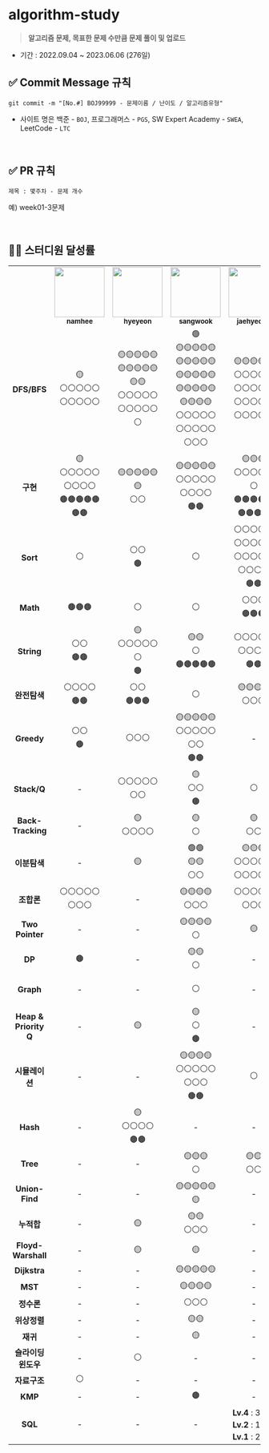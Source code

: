 # algorithm-study

> **알고리즘 문제, 목표한 문제 수만큼 문제 풀이 및 업로드**

- 기간 : 2022.09.04 ~ 2023.06.06 (276일)

## ✅ Commit Message 규칙

```
git commit -m "[No.#] BOJ99999 - 문제이름 / 난이도 / 알고리즘유형"
```

- 사이트 명은 백준 - `BOJ`, 프로그래머스 - `PGS`, SW Expert Academy - `SWEA`, LeetCode - `LTC`

<br/>

## ✅ PR 규칙

```
제목 : 몇주차 - 문제 개수
```

예) week01-3문제

<br/>

## 👨‍💻 스터디원 달성률

<table>
  <tr>
    <td></td>   
    <td align="center">
      <a href="https://github.com/nhee0410">
      <img src="https://avatars.githubusercontent.com/u/49919262?v=4?s=100" width="100px;" alt="">
      <br>
      <a href="https://github.com/nhee0410"><sub><b>namhee</b>
    </td>    
    <td align="center">
      <a href="https://github.com/henginthere">
      <img src="https://avatars.githubusercontent.com/henginthere" width="100px;" alt="">
      <br>
      <a href="https://github.com/henginthere"><sub><b>hyeyeon</b>
    </td>
     <td align="center">
      <a href="https://github.com/jdsaeyqo">
      <img src="https://avatars.githubusercontent.com/jdsaeyqo" width="100px;" alt="">
      <br>
      <a href="https://github.com/jdsaeyqo"><sub><b>sangwook</b>
    </td>       
    <td align="center">
      <a href="https://github.com/forlivd">
      <img src="https://avatars.githubusercontent.com/forlivd" width="100px;" alt="">
      <br>
      <a href="https://github.com/forlivd"><sub><b>jaehyeong</b>
    </td>
    <td align="center">
      <a href="https://github.com/JeongBJ">
      <img src="https://avatars.githubusercontent.com/JeongBJ" width="100px;" alt="">
      <br>
      <a href="https://github.com/JeongBJ"><sub><b>bongjin</b>
    </td>
    <td align="center">
      <a href="https://github.com/SangWoo-Han97">
      <img src="https://avatars.githubusercontent.com/SangWoo-Han97" width="100px;" alt="">
      <br>
      <a href="https://github.com/SangWoo-Han97"><sub><b>sangwoo</b>
    </td>    
  </tr>
  <tr>
    <td align="center"><b>DFS/BFS</b></td> <!-- 6/146 -->
    <td align="center">🟡<br/>⚪⚪⚪⚪⚪<br/>⚪⚪⚪⚪⚪</td>
    <td align="center">🟡🟡🟡🟡🟡<br/>🟡🟡🟡🟡🟡<br/>🟡🟡<br/>⚪⚪⚪⚪⚪<br/>⚪⚪⚪⚪⚪<br/>⚪</td>
    <td align="center">🟢<br/>🟡🟡🟡🟡🟡<br/>🟡🟡🟡🟡🟡<br/>🟡🟡🟡🟡🟡<br/>🟡🟡🟡🟡🟡<br/>🟡🟡🟡🟡<br/>⚪⚪⚪⚪⚪<br/>⚪⚪⚪⚪⚪<br/>⚪⚪⚪</td>        
    <td align="center">🟡🟡🟡🟡🟡<br/>⚪⚪⚪⚪⚪<br/>⚪⚪⚪⚪⚪<br/>⚪⚪⚪⚪⚪<br/>⚪⚪⚪⚪⚪</td>
    <td align="center">🟡🟡🟡🟡🟡<br/>🟡🟡🟡🟡🟡<br/>🟡🟡🟡🟡<br/>⚪⚪⚪⚪⚪<br/>⚪⚪⚪⚪⚪<br/>⚪⚪⚪⚪⚪<br/>⚪⚪⚪⚪⚪<br/>⚪</td>
    <td align="center">🟢🟢<br/>🟡🟡🟡🟡🟡<br/>⚪⚪⚪⚪⚪<br/>⚪⚪</td>
  </tr>
  <tr>
    <td align="center"><b>구현</b></td> <!-- 6/79 -->
    <td align="center">🟡<br/>⚪⚪⚪⚪⚪<br/>⚪⚪⚪⚪<br/>🟤🟤🟤🟤🟤<br/>🟤🟤</td>
    <td align="center">🟡🟡🟡🟡🟡<br/>🟡<br/>⚪⚪</td>
    <td align="center">🟡🟡🟡🟡🟡<br/>⚪⚪⚪⚪⚪<br/>⚪⚪⚪⚪<br/>🟤🟤</td>
    <td align="center">🟡🟡🟡<br/>⚪⚪⚪⚪⚪<br/>⚪<br/>🟤🟤🟤🟤🟤<br/>🟤🟤🟤🟤</td>
    <td align="center">🟤</td>    
    <td align="center">🟢<br/>🟡🟡🟡🟡🟡<br/>🟡🟡🟡🟡🟡<br/>🟡🟡🟡🟡🟡<br/>⚪⚪⚪</td>
  </tr>
  <tr>
    <td align="center"><b>Sort</b></td> <!-- 6/28 -->
    <td align="center">⚪</td>
    <td align="center">⚪⚪<br/>🟤</td>
    <td align="center">⚪</td>        
    <td align="center">⚪⚪⚪⚪⚪<br/>⚪⚪⚪⚪⚪<br/>⚪⚪⚪⚪⚪<br/>⚪⚪⚪⚪<br/>🟤🟤</td>
    <td align="center">⚪</td>          
    <td align="center">🟤</td>
  </tr>  
  <tr>
    <td align="center"><b>Math</b></td> <!-- 6/16 -->
    <td align="center">🟤🟤🟤</td>
    <td align="center">⚪</td>
    <td align="center">⚪</td>        
    <td align="center">⚪⚪⚪</br>🟤🟤🟤</td>
    <td align="center">🟤</td>        
    <td align="center">⚪⚪<br/>🟤🟤</td>
  </tr>     
  <tr>
    <td align="center"><b>String</b></td> <!-- 5/35 -->
    <td align="center">⚪⚪<br/>🟤🟤</td>
    <td align="center">🟡<br/>⚪⚪⚪⚪⚪<br/>⚪<br/>🟤</td>
    <td align="center">🟡🟡<br/>⚪<br/>🟤🟤🟤🟤🟤</td>        
    <td align="center">⚪⚪⚪⚪⚪<br/>⚪⚪⚪⚪<br/>🟤🟤</td>
    <td align="center">-</td>    
    <td align="center">🟡🟡🟡<br/>⚪</td>             
  </tr>          
  <tr>
    <td align="center"><b>완전탐색</b></td> <!-- 5/25 -->
    <td align="center">⚪⚪⚪⚪<br/>🟤🟤</td>
    <td align="center">⚪⚪<br/>🟤🟤🟤</td>
    <td align="center">⚪</td>        
    <td align="center">🟡🟡🟡🟡<br/>⚪⚪⚪</td>
    <td align="center">-</td>                 
    <td align="center">⚪⚪⚪<br/>🟤🟤🟤</td>
  </tr>    
  <tr>
    <td align="center"><b>Greedy</b></td> <!-- 5/35 -->
    <td align="center">⚪⚪<br/>🟤</td>
    <td align="center">⚪⚪⚪</td>
    <td align="center">🟡🟡🟡🟡🟡<br/>⚪⚪⚪⚪⚪<br/>⚪⚪<br/>🟤🟤</td>        
    <td align="center">-</td>
    <td align="center">🟡🟡🟡🟡<br/>⚪⚪⚪⚪⚪<br/>🟤🟤🟤🟤</td>     
    <td align="center">⚪⚪</td>   
  </tr>  
  <tr>
    <td align="center"><b>Stack/Q</b></td> <!-- 5/15 -->
    <td align="center">-</td>
    <td align="center">⚪⚪⚪⚪⚪<br/>⚪⚪</td>
    <td align="center">🟡<br/>⚪⚪<br/>🟤</td>        
    <td align="center">⚪</td>
    <td align="center">⚪</td>    
    <td align="center">⚪<br/>🟤</td>              
  </tr>  
  <tr>
    <td align="center"><b>Back-Tracking</b></td> <!-- 4/14 -->
    <td align="center">-</td>
    <td align="center">🟡<br/>⚪⚪⚪⚪</td>
    <td align="center">🟡<br/>⚪</td>        
    <td align="center">🟡<br/>⚪⚪</td>
    <td align="center">🟡<br/>⚪⚪⚪</td>    
    <td align="center">-</td>    
  </tr>        
  <tr>
    <td align="center"><b>이분탐색</b></td> <!-- 3/20 -->
    <td align="center">-</td>
    <td align="center">🟡</td>
    <td align="center">🟢🟢<br/>🟡🟡<br/>⚪⚪</td>        
    <td align="center">🟡🟡🟡<br/>⚪⚪⚪⚪⚪<br/>⚪⚪⚪⚪⚪</td>
    <td align="center">-</td>
    <td align="center">-</td>    
  </tr> 
  <tr>
    <td align="center"><b>조합론</b></td> <!-- 3/23 -->
    <td align="center">⚪⚪⚪⚪⚪<br/>⚪⚪⚪</td>
    <td align="center">-</td>
    <td align="center">🟡🟡🟡🟡<br/>⚪⚪⚪</td>        
    <td align="center">⚪⚪⚪⚪⚪<br/>⚪⚪⚪</td>
    <td align="center">-</td>
    <td align="center">-</td>    
  </tr>  
  <tr>
    <td align="center"><b>Two Pointer</b></td> <!-- 3/7 -->
    <td align="center">-</td>
    <td align="center">-</td>
    <td align="center">🟡🟡🟡🟡<br/>⚪</td>        
    <td align="center">🟡</td>
    <td align="center">-</td>    
    <td align="center">🟡</td>    
  </tr>        
  <tr>
    <td align="center"><b>DP</b></td> <!-- 3/8 -->
    <td align="center">🟤</td>
    <td align="center">-</td>
    <td align="center">🟡🟡<br/>⚪</td>        
    <td align="center">-</td>
    <td align="center">⚪⚪</td>    
    <td align="center">🟡⚪</td>    
  </tr>  
  <tr>
    <td align="center"><b>Graph</b></td> <!-- 3/5 -->
    <td align="center">-</td>
    <td align="center">-</td>
    <td align="center">⚪</td>        
    <td align="center">-</td>
    <td align="center">🟡</td>    
    <td align="center">🟡🟡<br/>⚪</td>    
  </tr>      
  <tr>
    <td align="center"><b>Heap &<br/>Priority Q</b></td> <!-- 3/5 -->
    <td align="center">-</td>
    <td align="center">🟡</td>
    <td align="center">🟡<br/>⚪<br/>🟤</td>        
    <td align="center">-</td>
    <td align="center">-</td>    
    <td align="center">⚪</td>  
  </tr>  
  <tr>
    <td align="center"><b>시뮬레이션</b></td> <!-- 2/15 -->
    <td align="center">-</td>
    <td align="center">-</td>
    <td align="center">🟡🟡🟡🟡<br/>⚪⚪⚪⚪⚪<br/>⚪⚪⚪<br/>🟤🟤</td>        
    <td align="center">⚪</td>
    <td align="center">-</td>     
    <td align="center">-</td>   
  </tr>  
  <tr>
    <td align="center"><b>Hash</b></td> <!-- 2/10 -->
    <td align="center">-</td>
    <td align="center">🟡<br/>⚪⚪⚪⚪<br/>🟤🟤</td>
    <td align="center">-</td>        
    <td align="center">-</td>
    <td align="center">-</td>      
    <td align="center">🟡⚪🟤</td>  
  </tr>
  <tr>
    <td align="center"><b>Tree</b></td> <!-- 2/8 -->
    <td align="center">-</td>
    <td align="center">-</td>
    <td align="center">🟡🟡🟡<br/>⚪</td>        
    <td align="center">🟡🟡<br/>⚪⚪</td>
    <td align="center">-</td>
    <td align="center">-</td>    
  </tr>   
  <tr>
    <td align="center"><b>Union-Find</b></td> <!-- 2/7 -->
    <td align="center">-</td>
    <td align="center">-</td>
    <td align="center">🟡🟡🟡🟡🟡<br/>🟡</td>        
    <td align="center">-</td>
    <td align="center">🟡</td>    
    <td align="center">-</td>    
  </tr>      
  <tr>
    <td align="center"><b>누적합</b></td> <!-- 2/6 -->
    <td align="center">-</td>
    <td align="center">🟡</td>
    <td align="center">🟡🟡<br/>⚪⚪⚪</td>        
    <td align="center">-</td>
    <td align="center">-</td>
    <td align="center">-</td>    
  </tr>   
  <tr>
    <td align="center"><b>Floyd-</br>Warshall</b></td> <!-- 2/2 -->
    <td align="center">-</td>
    <td align="center">🟡</td>
    <td align="center">🟡</td>        
    <td align="center">-</td>
    <td align="center">-</td>
    <td align="center">-</td>    
  </tr>            
  <tr>
    <td align="center"><b>Dijkstra</b></td> <!-- 1/5 -->
    <td align="center">-</td>
    <td align="center">-</td>
    <td align="center">🟡🟡🟡🟡🟡</td>        
    <td align="center">-</td>
    <td align="center">-</td>
    <td align="center">-</td>    
  </tr>  
  <tr>
    <td align="center"><b>MST</b></td> <!-- 1/4 -->
    <td align="center">-</td>
    <td align="center">-</td>
    <td align="center">🟡🟡🟡🟡</td>        
    <td align="center">-</td>
    <td align="center">-</td>
    <td align="center">-</td>    
  </tr>   
  <tr>
    <td align="center"><b>정수론</b></td> <!-- 1/3 -->
    <td align="center">-</td>
    <td align="center">-</td>
    <td align="center">⚪⚪⚪</td>        
    <td align="center">-</td>
    <td align="center">-</td>
    <td align="center">-</td>    
  </tr>     
  <tr>
    <td align="center"><b>위상정렬</b></td> <!-- 1/2 -->
    <td align="center">-</td>
    <td align="center">-</td>
    <td align="center">🟡🟡</td>        
    <td align="center">-</td>
    <td align="center">-</td>
    <td align="center">-</td>    
  </tr>   
  <tr>
    <td align="center"><b>재귀</b></td> <!-- 1/1 -->
    <td align="center">-</td>
    <td align="center">-</td>
    <td align="center">🟡</td>        
    <td align="center">-</td>
    <td align="center">-</td>
    <td align="center">-</td>    
  </tr>       
  <tr>
    <td align="center"><b>슬라이딩 윈도우</b></td> <!-- 1/1 -->
    <td align="center">-</td>
    <td align="center">⚪</td>
    <td align="center">-</td>        
    <td align="center">-</td>
    <td align="center">-</td>
    <td align="center">-</td>    
  </tr>   
  <tr>
    <td align="center"><b>자료구조</b></td> <!-- 1/1 -->
    <td align="center">⚪</td>
    <td align="center">-</td>
    <td align="center">-</td>        
    <td align="center">-</td>
    <td align="center">-</td>
    <td align="center">-</td>    
  </tr>            
  <tr>
    <td align="center"><b>KMP</b></td> <!-- 1/1 -->
    <td align="center">-</td>
    <td align="center">-</td>
    <td align="center">🟤</td>        
    <td align="center">-</td>
    <td align="center">-</td>
    <td align="center">-</td>    
  </tr>     
  <tr>
    <td align="center"><b>SQL</b></td> <!-- 1/1 -->
    <td align="center">-</td>
    <td align="center">-</td>
    <td align="center">-</td>        
    <td align="center"><b>Lv.4</b> : 3문제<br/><b>Lv.2</b> : 1문제<br/><b>Lv.1</b> : 2문제</td>
    <td align="center">-</td>
    <td align="center">-</td>    
  </tr>        
</table>
